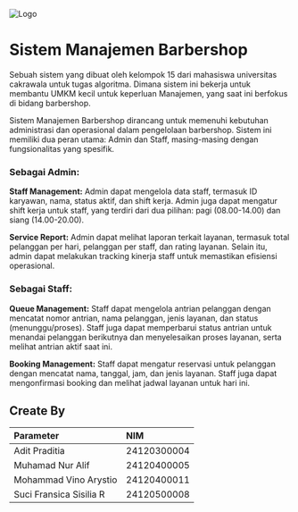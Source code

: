 
![Logo](https://www.cakrawala.ac.id/images/logo-cakrawala-black.png)


# Sistem Manajemen Barbershop
Sebuah sistem yang dibuat oleh kelompok 15 dari mahasiswa universitas cakrawala untuk tugas algoritma. Dimana sistem ini bekerja untuk membantu UMKM kecil untuk keperluan Manajemen, yang saat ini berfokus di bidang barbershop. 

Sistem Manajemen Barbershop dirancang untuk memenuhi kebutuhan administrasi dan operasional dalam pengelolaan barbershop. Sistem ini memiliki dua peran utama: Admin dan Staff, masing-masing dengan fungsionalitas yang spesifik.

### Sebagai Admin:
**Staff Management:** Admin dapat mengelola data staff, termasuk ID karyawan, nama, status aktif, dan shift kerja. Admin juga dapat mengatur shift kerja untuk staff, yang terdiri dari dua pilihan: pagi (08.00-14.00) dan siang (14.00-20.00).

**Service Report:** Admin dapat melihat laporan terkait layanan, termasuk total pelanggan per hari, pelanggan per staff, dan rating layanan. Selain itu, admin dapat melakukan tracking kinerja staff untuk memastikan efisiensi operasional.

### Sebagai Staff:
**Queue Management:** Staff dapat mengelola antrian pelanggan dengan mencatat nomor antrian, nama pelanggan, jenis layanan, dan status (menunggu/proses). Staff juga dapat memperbarui status antrian untuk menandai pelanggan berikutnya dan menyelesaikan proses layanan, serta melihat antrian aktif saat ini.

**Booking Management:** Staff dapat mengatur reservasi untuk pelanggan dengan mencatat nama, tanggal, jam, dan jenis layanan. Staff juga dapat mengonfirmasi booking dan melihat jadwal layanan untuk hari ini.

## Create By 
| Parameter | NIM                |
| :-------- |  :------------------------- |
| Adit Praditia | 24120300004 |
| Muhamad Nur Alif  | 24120400005 |
| Mohammad Vino Arystio | 24120400011 |
| Suci Fransica Sisilia R	 | 24120500008 |
